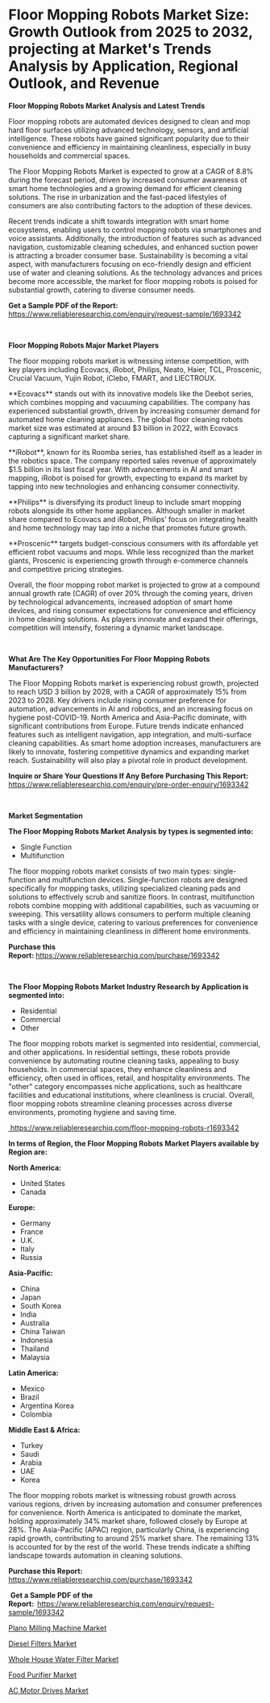 <p><h1>Floor Mopping Robots Market Size: Growth Outlook from 2025 to 2032, projecting at Market's Trends Analysis by Application, Regional Outlook, and Revenue</h1></p><p><strong>Floor Mopping Robots Market Analysis and Latest Trends</strong></p>
<p><p>Floor mopping robots are automated devices designed to clean and mop hard floor surfaces utilizing advanced technology, sensors, and artificial intelligence. These robots have gained significant popularity due to their convenience and efficiency in maintaining cleanliness, especially in busy households and commercial spaces.</p><p>The Floor Mopping Robots Market is expected to grow at a CAGR of 8.8% during the forecast period, driven by increased consumer awareness of smart home technologies and a growing demand for efficient cleaning solutions. The rise in urbanization and the fast-paced lifestyles of consumers are also contributing factors to the adoption of these devices.</p><p>Recent trends indicate a shift towards integration with smart home ecosystems, enabling users to control mopping robots via smartphones and voice assistants. Additionally, the introduction of features such as advanced navigation, customizable cleaning schedules, and enhanced suction power is attracting a broader consumer base. Sustainability is becoming a vital aspect, with manufacturers focusing on eco-friendly design and efficient use of water and cleaning solutions. As the technology advances and prices become more accessible, the market for floor mopping robots is poised for substantial growth, catering to diverse consumer needs.</p></p>
<p><strong>Get a Sample PDF of the Report:&nbsp;</strong> <a href="https://www.reliableresearchiq.com/enquiry/request-sample/1693342?utm_campaign=103&utm_medium=2&utm_source=Github&utm_content=ia&utm_term=08042025&utm_id=floor-mopping-robots">https://www.reliableresearchiq.com/enquiry/request-sample/1693342</a></p>
<p>&nbsp;</p>
<p><strong>Floor Mopping Robots Major Market Players</strong></p>
<p><p>The floor mopping robots market is witnessing intense competition, with key players including Ecovacs, iRobot, Philips, Neato, Haier, TCL, Proscenic, Crucial Vacuum, Yujin Robot, iClebo, FMART, and LIECTROUX. </p><p>**Ecovacs** stands out with its innovative models like the Deebot series, which combines mopping and vacuuming capabilities. The company has experienced substantial growth, driven by increasing consumer demand for automated home cleaning appliances. The global floor cleaning robots market size was estimated at around $3 billion in 2022, with Ecovacs capturing a significant market share.</p><p>**iRobot**, known for its Roomba series, has established itself as a leader in the robotics space. The company reported sales revenue of approximately $1.5 billion in its last fiscal year. With advancements in AI and smart mapping, iRobot is poised for growth, expecting to expand its market by tapping into new technologies and enhancing consumer connectivity.</p><p>**Philips** is diversifying its product lineup to include smart mopping robots alongside its other home appliances. Although smaller in market share compared to Ecovacs and iRobot, Philips’ focus on integrating health and home technology may tap into a niche that promotes future growth.</p><p>**Proscenic** targets budget-conscious consumers with its affordable yet efficient robot vacuums and mops. While less recognized than the market giants, Proscenic is experiencing growth through e-commerce channels and competitive pricing strategies.</p><p>Overall, the floor mopping robot market is projected to grow at a compound annual growth rate (CAGR) of over 20% through the coming years, driven by technological advancements, increased adoption of smart home devices, and rising consumer expectations for convenience and efficiency in home cleaning solutions. As players innovate and expand their offerings, competition will intensify, fostering a dynamic market landscape.</p></p>
<p>&nbsp;</p>
<p><strong>What Are The Key Opportunities For Floor Mopping Robots Manufacturers?</strong></p>
<p><p>The Floor Mopping Robots market is experiencing robust growth, projected to reach USD 3 billion by 2028, with a CAGR of approximately 15% from 2023 to 2028. Key drivers include rising consumer preference for automation, advancements in AI and robotics, and an increasing focus on hygiene post-COVID-19. North America and Asia-Pacific dominate, with significant contributions from Europe. Future trends indicate enhanced features such as intelligent navigation, app integration, and multi-surface cleaning capabilities. As smart home adoption increases, manufacturers are likely to innovate, fostering competitive dynamics and expanding market reach. Sustainability will also play a pivotal role in product development.</p></p>
<p><strong>Inquire or Share Your Questions If Any Before Purchasing This Report:</strong> <a href="https://www.reliableresearchiq.com/enquiry/pre-order-enquiry/1693342?utm_campaign=103&utm_medium=2&utm_source=Github&utm_content=ia&utm_term=08042025&utm_id=floor-mopping-robots">https://www.reliableresearchiq.com/enquiry/pre-order-enquiry/1693342</a></p>
<p>&nbsp;</p>
<p><strong>Market Segmentation</strong></p>
<p><strong>The Floor Mopping Robots Market Analysis by types is segmented into:</strong></p>
<p><ul><li>Single Function</li><li>Multifunction</li></ul></p>
<p><p>The floor mopping robots market consists of two main types: single-function and multifunction devices. Single-function robots are designed specifically for mopping tasks, utilizing specialized cleaning pads and solutions to effectively scrub and sanitize floors. In contrast, multifunction robots combine mopping with additional capabilities, such as vacuuming or sweeping. This versatility allows consumers to perform multiple cleaning tasks with a single device, catering to various preferences for convenience and efficiency in maintaining cleanliness in different home environments.</p></p>
<p><strong>Purchase this Report:&nbsp;</strong><a href="https://www.reliableresearchiq.com/purchase/1693342?utm_campaign=103&utm_medium=2&utm_source=Github&utm_content=ia&utm_term=08042025&utm_id=floor-mopping-robots">https://www.reliableresearchiq.com/purchase/1693342</a></p>
<p>&nbsp;</p>
<p><strong>The Floor Mopping Robots Market Industry Research by Application is segmented into:</strong></p>
<p><ul><li>Residential</li><li>Commercial</li><li>Other</li></ul></p>
<p><p>The floor mopping robots market is segmented into residential, commercial, and other applications. In residential settings, these robots provide convenience by automating routine cleaning tasks, appealing to busy households. In commercial spaces, they enhance cleanliness and efficiency, often used in offices, retail, and hospitality environments. The "other" category encompasses niche applications, such as healthcare facilities and educational institutions, where cleanliness is crucial. Overall, floor mopping robots streamline cleaning processes across diverse environments, promoting hygiene and saving time.</p></p>
<p><a href="https://www.reliableresearchiq.com/floor-mopping-robots-r1693342?utm_campaign=103&utm_medium=2&utm_source=Github&utm_content=ia&utm_term=08042025&utm_id=floor-mopping-robots">&nbsp;https://www.reliableresearchiq.com/floor-mopping-robots-r1693342</a></p>
<p><strong>In terms of Region, the Floor Mopping Robots Market Players available by Region are:</strong></p>
<p>
    <p> <strong> North America: </strong>
        <ul>
            <li>United States</li>
            <li>Canada</li>
        </ul>
        </p> 
    <p> <strong> Europe: </strong>
        <ul>
            <li>Germany</li>
            <li>France</li>
            <li>U.K.</li>
            <li>Italy</li>
            <li>Russia</li>
        </ul>
        </p> 
    <p> <strong> Asia-Pacific: </strong>
        <ul>
            <li>China</li>
            <li>Japan</li>
            <li>South Korea</li>
            <li>India</li>
            <li>Australia</li>
            <li>China Taiwan</li>
            <li>Indonesia</li>
            <li>Thailand</li>
            <li>Malaysia</li>
        </ul>
        </p> 
    <p> <strong> Latin America: </strong>
        <ul>
            <li>Mexico</li>
            <li>Brazil</li>
            <li>Argentina Korea</li>
            <li>Colombia</li>
        </ul>
        </p> 
    <p> <strong> Middle East & Africa: </strong>
        <ul>
            <li>Turkey</li>
            <li>Saudi</li>
            <li>Arabia</li>
            <li>UAE</li>
            <li>Korea</li>
        </ul>
    </p>
    </p>
<p><p>The floor mopping robots market is witnessing robust growth across various regions, driven by increasing automation and consumer preferences for convenience. North America is anticipated to dominate the market, holding approximately 34% market share, followed closely by Europe at 28%. The Asia-Pacific (APAC) region, particularly China, is experiencing rapid growth, contributing to around 25% market share. The remaining 13% is accounted for by the rest of the world. These trends indicate a shifting landscape towards automation in cleaning solutions.</p></p>
<p><strong>Purchase this Report: </strong><a href="https://www.reliableresearchiq.com/purchase/1693342?utm_campaign=103&utm_medium=2&utm_source=Github&utm_content=ia&utm_term=08042025&utm_id=floor-mopping-robots">https://www.reliableresearchiq.com/purchase/1693342</a></p>
<p>&nbsp;<strong>Get a Sample PDF of the Report:&nbsp;&nbsp;</strong><a href="https://www.reliableresearchiq.com/enquiry/request-sample/1693342?utm_campaign=103&utm_medium=2&utm_source=Github&utm_content=ia&utm_term=08042025&utm_id=floor-mopping-robots">https://www.reliableresearchiq.com/enquiry/request-sample/1693342</a></p>
<p><strong></strong></p>
<p><p><a href="https://github.com/siriocooch4a/Market-Research-Report-List-1/blob/main/plano-milling-machine-market.md?utm_campaign=103&utm_medium=2&utm_source=Github&utm_content=ia&utm_term=08042025&utm_id=floor-mopping-robots">Plano Milling Machine Market</a></p><p><a href="https://github.com/ertssmelov0/Market-Research-Report-List-1/blob/main/diesel-filters-market.md?utm_campaign=103&utm_medium=2&utm_source=Github&utm_content=ia&utm_term=08042025&utm_id=floor-mopping-robots">Diesel Filters Market</a></p><p><a href="https://github.com/yakobotege/Market-Research-Report-List-1/blob/main/whole-house-water-filter-market.md?utm_campaign=103&utm_medium=2&utm_source=Github&utm_content=ia&utm_term=08042025&utm_id=floor-mopping-robots">Whole House Water Filter Market</a></p><p><a href="https://github.com/astadtetcha28/Market-Research-Report-List-1/blob/main/food-purifier-market.md?utm_campaign=103&utm_medium=2&utm_source=Github&utm_content=ia&utm_term=08042025&utm_id=floor-mopping-robots">Food Purifier Market</a></p><p><a href="https://github.com/pupekironim/Market-Research-Report-List-1/blob/main/ac-motor-drives-market.md?utm_campaign=103&utm_medium=2&utm_source=Github&utm_content=ia&utm_term=08042025&utm_id=floor-mopping-robots">AC Motor Drives Market</a></p></p>